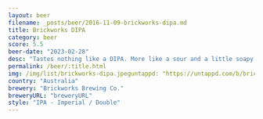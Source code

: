 ```yaml
---
layout: beer
filename: _posts/beer/2016-11-09-brickworks-dipa.md
title: Brickworks DIPA
category: beer
score: 5.5
beer-date: "2023-02-28"
desc: "Tastes nothing like a DIPA. More like a sour and a little soapy. Not even sure this is the right beer"
permalink: /beer/:title.html
img: /img/list/brickworks-dipa.jpeguntappd: "https://untappd.com/b/brickworks-brewing-co--double-english-ipa/4678992"
country: "Australia"
brewery: "Brickworks Brewing Co."
breweryURL: "breweryURL"
style: "IPA - Imperial / Double"
---
```

